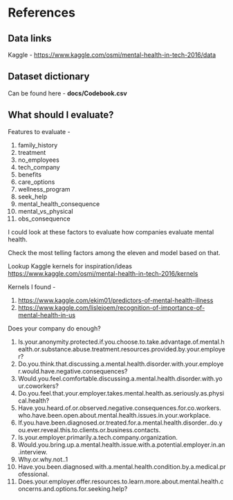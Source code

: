 # References

## Data links
Kaggle - https://www.kaggle.com/osmi/mental-health-in-tech-2016/data

## Dataset dictionary
Can be found here - **docs/Codebook.csv**

## What should I evaluate?
Features to evaluate -
1. family_history
2. treatment
3. no_employees
4. tech_company
5. benefits
6. care_options
7. wellness_program
8. seek_help
9. mental_health_consequence
10. mental_vs_physical
11. obs_consequence

I could look at these factors to evaluate how companies evaluate mental health.

Check the most telling factors among the eleven and model based on that.

Lookup Kaggle kernels for inspiration/ideas
https://www.kaggle.com/osmi/mental-health-in-tech-2016/kernels

Kernels I found -
1. https://www.kaggle.com/ekim01/predictors-of-mental-health-illness
2. https://www.kaggle.com/lislejoem/recognition-of-importance-of-mental-health-in-us

Does your company do enough?
1. Is.your.anonymity.protected.if.you.choose.to.take.advantage.of.mental.health.or.substance.abuse.treatment.resources.provided.by.your.employer?
2. Do.you.think.that.discussing.a.mental.health.disorder.with.your.employer.would.have.negative.consequences?
3. Would.you.feel.comfortable.discussing.a.mental.health.disorder.with.your.coworkers?
4. Do.you.feel.that.your.employer.takes.mental.health.as.seriously.as.physical.health?
5. Have.you.heard.of.or.observed.negative.consequences.for.co.workers.who.have.been.open.about.mental.health.issues.in.your.workplace.
6. If.you.have.been.diagnosed.or.treated.for.a.mental.health.disorder..do.you.ever.reveal.this.to.clients.or.business.contacts.
7. Is.your.employer.primarily.a.tech.company.organization.
8. Would.you.bring.up.a.mental.health.issue.with.a.potential.employer.in.an.interview.
9. Why.or.why.not..1
10. Have.you.been.diagnosed.with.a.mental.health.condition.by.a.medical.professional.
11. Does.your.employer.offer.resources.to.learn.more.about.mental.health.concerns.and.options.for.seeking.help?
